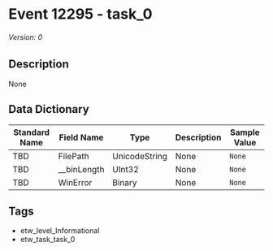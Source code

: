 # Event 12295 - task_0
###### Version: 0

## Description
None

## Data Dictionary
|Standard Name|Field Name|Type|Description|Sample Value|
|---|---|---|---|---|
|TBD|FilePath|UnicodeString|None|`None`|
|TBD|__binLength|UInt32|None|`None`|
|TBD|WinError|Binary|None|`None`|

## Tags
* etw_level_Informational
* etw_task_task_0